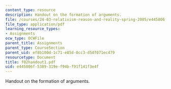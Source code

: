 ```yaml
---
content_type: resource
description: Handout on the formation of arguments.
file: /courses/24-03-relativism-reason-and-reality-spring-2005/e445806f5389319ef94bf91f141f3e4f_f02handout1.pdf
file_type: application/pdf
learning_resource_types:
- Assignments
ocw_type: OCWFile
parent_title: Assignments
parent_type: CourseSection
parent_uid: ef8b100d-1c71-e85d-0cc3-d5df071ec479
resourcetype: Document
title: f02handout1.pdf
uid: e445806f-5389-319e-f94b-f91f141f3e4f
---
```

Handout on the formation of arguments.

